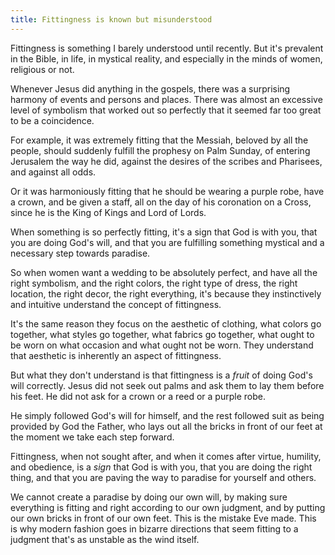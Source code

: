 ```yaml
---
title: Fittingness is known but misunderstood
---
```


Fittingness is something I barely understood until recently. But it's prevalent in the Bible, in life, in mystical reality, and especially in the minds of women, religious or not.

Whenever Jesus did anything in the gospels, there was a surprising harmony of events and persons and places. There was almost an excessive level of symbolism that worked out so perfectly that it seemed far too great to be a coincidence.

For example, it was extremely fitting that the Messiah, beloved by all the people, should suddenly fulfill the prophesy on Palm Sunday, of entering Jerusalem the way he did, against the desires of the scribes and Pharisees, and against all odds.

Or it was harmoniously fitting that he should be wearing a purple robe, have a crown, and be given a staff, all on the day of his coronation on a Cross, since he is the King of Kings and Lord of Lords.

When something is so perfectly fitting, it's a sign that God is with you, that you are doing God's will, and that you are fulfilling something mystical and a necessary step towards paradise.

So when women want a wedding to be absolutely perfect, and have all the right symbolism, and the right colors, the right type of dress, the right location, the right decor, the right everything, it's because they instinctively and intuitive understand the concept of fittingness.

It's the same reason they focus on the aesthetic of clothing, what colors go together, what styles go together, what fabrics go together, what ought to be worn on what occasion and what ought not be worn. They understand that aesthetic is inherently an aspect of fittingness.

But what they don't understand is that fittingness is a *fruit* of doing God's will correctly. Jesus did not seek out palms and ask them to lay them before his feet. He did not ask for a crown or a reed or a purple robe.

He simply followed God's will for himself, and the rest followed suit as being provided by God the Father, who lays out all the bricks in front of our feet at the moment we take each step forward.

Fittingness, when not sought after, and when it comes after virtue, humility, and obedience, is a *sign* that God is with you, that you are doing the right thing, and that you are paving the way to paradise for yourself and others.

We cannot create a paradise by doing our own will, by making sure everything is fitting and right according to our own judgment, and by putting our own bricks in front of our own feet. This is the mistake Eve made. This is why modern fashion goes in bizarre directions that seem fitting to a judgment that's as unstable as the wind itself.
